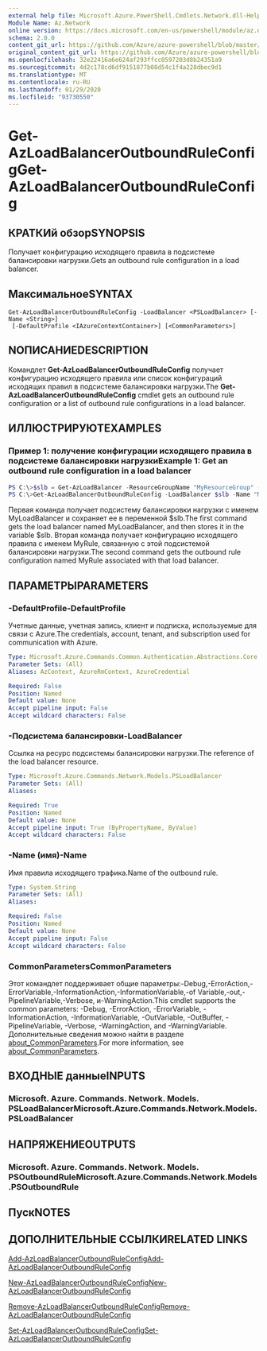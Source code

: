 ```yaml
---
external help file: Microsoft.Azure.PowerShell.Cmdlets.Network.dll-Help.xml
Module Name: Az.Network
online version: https://docs.microsoft.com/en-us/powershell/module/az.network/get-azloadbalanceroutboundruleconfig
schema: 2.0.0
content_git_url: https://github.com/Azure/azure-powershell/blob/master/src/Network/Network/help/Get-AzLoadBalancerOutboundRuleConfig.md
original_content_git_url: https://github.com/Azure/azure-powershell/blob/master/src/Network/Network/help/Get-AzLoadBalancerOutboundRuleConfig.md
ms.openlocfilehash: 32e22416a6e624af293ffcc0597203d8b24351a9
ms.sourcegitcommit: 4d2c178cd6df9151877b08d54c1f4a228dbec9d1
ms.translationtype: MT
ms.contentlocale: ru-RU
ms.lasthandoff: 01/29/2020
ms.locfileid: "93730550"
---
```

# <span data-ttu-id="e7301-101">Get-AzLoadBalancerOutboundRuleConfig</span><span class="sxs-lookup"><span data-stu-id="e7301-101">Get-AzLoadBalancerOutboundRuleConfig</span></span>

## <span data-ttu-id="e7301-102">КРАТКИй обзор</span><span class="sxs-lookup"><span data-stu-id="e7301-102">SYNOPSIS</span></span>
<span data-ttu-id="e7301-103">Получает конфигурацию исходящего правила в подсистеме балансировки нагрузки.</span><span class="sxs-lookup"><span data-stu-id="e7301-103">Gets an outbound rule configuration in a load balancer.</span></span>

## <span data-ttu-id="e7301-104">Максимальное</span><span class="sxs-lookup"><span data-stu-id="e7301-104">SYNTAX</span></span>

```
Get-AzLoadBalancerOutboundRuleConfig -LoadBalancer <PSLoadBalancer> [-Name <String>]
 [-DefaultProfile <IAzureContextContainer>] [<CommonParameters>]
```

## <span data-ttu-id="e7301-105">NОПИСАНИЕ</span><span class="sxs-lookup"><span data-stu-id="e7301-105">DESCRIPTION</span></span>
<span data-ttu-id="e7301-106">Командлет **Get-AzLoadBalancerOutboundRuleConfig** получает конфигурацию исходящего правила или список конфигураций исходящих правил в подсистеме балансировки нагрузки.</span><span class="sxs-lookup"><span data-stu-id="e7301-106">The **Get-AzLoadBalancerOutboundRuleConfig** cmdlet gets an outbound rule configuration or a list of outbound rule configurations in a load balancer.</span></span>

## <span data-ttu-id="e7301-107">ИЛЛЮСТРИРУЮТ</span><span class="sxs-lookup"><span data-stu-id="e7301-107">EXAMPLES</span></span>

### <span data-ttu-id="e7301-108">Пример 1: получение конфигурации исходящего правила в подсистеме балансировки нагрузки</span><span class="sxs-lookup"><span data-stu-id="e7301-108">Example 1: Get an outbound rule configuration in a load balancer</span></span>
```powershell
PS C:\>$slb = Get-AzLoadBalancer -ResourceGroupName "MyResourceGroup" -Name "MyLoadBalancer"
PS C:\>Get-AzLoadBalancerOutboundRuleConfig -LoadBalancer $slb -Name "MyRule"
```

<span data-ttu-id="e7301-109">Первая команда получает подсистему балансировки нагрузки с именем MyLoadBalancer и сохраняет ее в переменной $slb.</span><span class="sxs-lookup"><span data-stu-id="e7301-109">The first command gets the load balancer named MyLoadBalancer, and then stores it in the variable $slb.</span></span>
<span data-ttu-id="e7301-110">Вторая команда получает конфигурацию исходящего правила с именем MyRule, связанную с этой подсистемой балансировки нагрузки.</span><span class="sxs-lookup"><span data-stu-id="e7301-110">The second command gets the outbound rule configuration named MyRule associated with that load balancer.</span></span>

## <span data-ttu-id="e7301-111">ПАРАМЕТРЫ</span><span class="sxs-lookup"><span data-stu-id="e7301-111">PARAMETERS</span></span>

### <span data-ttu-id="e7301-112">-DefaultProfile</span><span class="sxs-lookup"><span data-stu-id="e7301-112">-DefaultProfile</span></span>
<span data-ttu-id="e7301-113">Учетные данные, учетная запись, клиент и подписка, используемые для связи с Azure.</span><span class="sxs-lookup"><span data-stu-id="e7301-113">The credentials, account, tenant, and subscription used for communication with Azure.</span></span>

```yaml
Type: Microsoft.Azure.Commands.Common.Authentication.Abstractions.Core.IAzureContextContainer
Parameter Sets: (All)
Aliases: AzContext, AzureRmContext, AzureCredential

Required: False
Position: Named
Default value: None
Accept pipeline input: False
Accept wildcard characters: False
```

### <span data-ttu-id="e7301-114">-Подсистема балансировки</span><span class="sxs-lookup"><span data-stu-id="e7301-114">-LoadBalancer</span></span>
<span data-ttu-id="e7301-115">Ссылка на ресурс подсистемы балансировки нагрузки.</span><span class="sxs-lookup"><span data-stu-id="e7301-115">The reference of the load balancer resource.</span></span>

```yaml
Type: Microsoft.Azure.Commands.Network.Models.PSLoadBalancer
Parameter Sets: (All)
Aliases:

Required: True
Position: Named
Default value: None
Accept pipeline input: True (ByPropertyName, ByValue)
Accept wildcard characters: False
```

### <span data-ttu-id="e7301-116">-Name (имя)</span><span class="sxs-lookup"><span data-stu-id="e7301-116">-Name</span></span>
<span data-ttu-id="e7301-117">Имя правила исходящего трафика.</span><span class="sxs-lookup"><span data-stu-id="e7301-117">Name of the outbound rule.</span></span>

```yaml
Type: System.String
Parameter Sets: (All)
Aliases:

Required: False
Position: Named
Default value: None
Accept pipeline input: False
Accept wildcard characters: False
```

### <span data-ttu-id="e7301-118">CommonParameters</span><span class="sxs-lookup"><span data-stu-id="e7301-118">CommonParameters</span></span>
<span data-ttu-id="e7301-119">Этот командлет поддерживает общие параметры:-Debug,-ErrorAction,-ErrorVariable,-InformationAction,-InformationVariable,-of Variable,-out,-PipelineVariable,-Verbose, и-WarningAction.</span><span class="sxs-lookup"><span data-stu-id="e7301-119">This cmdlet supports the common parameters: -Debug, -ErrorAction, -ErrorVariable, -InformationAction, -InformationVariable, -OutVariable, -OutBuffer, -PipelineVariable, -Verbose, -WarningAction, and -WarningVariable.</span></span> <span data-ttu-id="e7301-120">Дополнительные сведения можно найти в разделе [about_CommonParameters](https://go.microsoft.com/fwlink/?LinkID=113216).</span><span class="sxs-lookup"><span data-stu-id="e7301-120">For more information, see [about_CommonParameters](https://go.microsoft.com/fwlink/?LinkID=113216).</span></span>

## <span data-ttu-id="e7301-121">ВХОДНЫЕ данные</span><span class="sxs-lookup"><span data-stu-id="e7301-121">INPUTS</span></span>

### <span data-ttu-id="e7301-122">Microsoft. Azure. Commands. Network. Models. PSLoadBalancer</span><span class="sxs-lookup"><span data-stu-id="e7301-122">Microsoft.Azure.Commands.Network.Models.PSLoadBalancer</span></span>

## <span data-ttu-id="e7301-123">НАПРЯЖЕНИЕ</span><span class="sxs-lookup"><span data-stu-id="e7301-123">OUTPUTS</span></span>

### <span data-ttu-id="e7301-124">Microsoft. Azure. Commands. Network. Models. PSOutboundRule</span><span class="sxs-lookup"><span data-stu-id="e7301-124">Microsoft.Azure.Commands.Network.Models.PSOutboundRule</span></span>

## <span data-ttu-id="e7301-125">Пуск</span><span class="sxs-lookup"><span data-stu-id="e7301-125">NOTES</span></span>

## <span data-ttu-id="e7301-126">ДОПОЛНИТЕЛЬНЫЕ ССЫЛКИ</span><span class="sxs-lookup"><span data-stu-id="e7301-126">RELATED LINKS</span></span>

[<span data-ttu-id="e7301-127">Add-AzLoadBalancerOutboundRuleConfig</span><span class="sxs-lookup"><span data-stu-id="e7301-127">Add-AzLoadBalancerOutboundRuleConfig</span></span>](./Add-AzLoadBalancerOutboundRuleConfig.md)

[<span data-ttu-id="e7301-128">New-AzLoadBalancerOutboundRuleConfig</span><span class="sxs-lookup"><span data-stu-id="e7301-128">New-AzLoadBalancerOutboundRuleConfig</span></span>](./New-AzLoadBalancerOutboundRuleConfig.md)

[<span data-ttu-id="e7301-129">Remove-AzLoadBalancerOutboundRuleConfig</span><span class="sxs-lookup"><span data-stu-id="e7301-129">Remove-AzLoadBalancerOutboundRuleConfig</span></span>](./Remove-AzLoadBalancerOutboundRuleConfig.md)

[<span data-ttu-id="e7301-130">Set-AzLoadBalancerOutboundRuleConfig</span><span class="sxs-lookup"><span data-stu-id="e7301-130">Set-AzLoadBalancerOutboundRuleConfig</span></span>](./Set-AzLoadBalancerOutboundRuleConfig.md)
